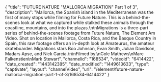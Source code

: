 {
    "title": "FUTURE NATURE \"MALLORCA MIGRATION\" Part 1 of 3",
    "description": "Mallorca, the Spanish island in the Mediterranean was the first of many stops while filming for Future Nature. This is a behind-the-scenes look at what we captured while stalked these animals through the coastline, mountains, and into the plazas.\n\nMigrations is a three-part series of behind-the-scenes footage from Future Nature, The Element Am Video. Shot on location in Mallorca, Costa Rica, and the Basque Country in Spain, this raw footage offers an in-depth look at Amateurus, the amateur skateboarder. Migrations stars Boo Johnson, Evan Smith, Julian Davidson, Madars Apse, and Nick Garcia.\n\nFilmed by:\nCole Mathews\nMarc Falkenstien\nMark Stewart",
    "channelid": "168534",
    "videoid": "6414422",
    "date_created": "1443142385",
    "date_modified": "1449613633",
    "type": "captivate",
    "layout": "channelVideo",
    "url": "\/element\/future-nature-mallorca-migration-part-1-of-3\/168534-6414422"
}